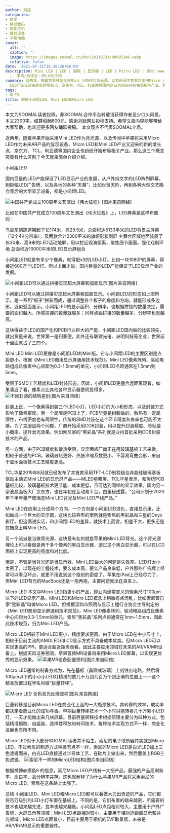 ```yaml
---
author: 刘延
categories:
- 技术
- 移动数码
- 智能手机
- 数码设备
- 平板电脑
cover:
  alt: ''
  caption: ''
  image: https://images.soomal.cc/doc/20210731/00095346.webp
  relative: false
date: '2021-07-31T16:38:26+08:00'
description: Mini LED | LCD | 面板 | 显示器 | LED | Micro LED | 源自：www.soomal.com | 版权：原创
  |  平均/总评分：09.09/209
summary: 近两年，随着苹果开始采用Mini LED作为背光源，以及传闻中苹果将采用Micro LED作为未来AR产品的显示设备，Micro LED和Mini
  LED产业又迎来的新的增长点，京东方、TCL、利亚德等国内企业也纷纷开始布局相关产业。那么这三个概念究竟有什么区别？今天就来简单介绍介绍
tags:
- OLED
title: 聊聊小间距LED、Mini LED和Micro LED
---
```


本文为SOOMAL读者投稿，非SOOMAL合作平台转载请获得作者至少口头同意。本文2300字，结算稿酬600元，感谢刘延网友投稿支持。希望文章内容能够带给大家帮助，也欢迎更多网友踊跃投稿。 本文观点不代表SOOMAL立场。



近两年，随着苹果开始采用Mini LED作为背光源，以及传闻中苹果将采用Micro LED作为未来AR产品的显示设备，Micro LED和Mini LED产业又迎来的新的增长点，京东方、TCL、利亚德等国内企业也纷纷开始布局相关产业。那么这三个概念究竟有什么区别？今天就来简单介绍介绍。



小间距LED



国内巨量的LED产能保证了LED显示产业的发展，从户外纯文字的LED阵列屏幕，到巨幅LED广告牌，以及各地的各种“天幕”，比如世贸天阶，再到各种大型文艺晚会背后的大型显示设备，都是小间距LED。



![中国共产党成立100周年文艺演出《伟大征程》[图片来自网络]](https://images.soomal.cc/doc/20210731/00095340.webp)

比如在中国共产党成立100周年文艺演出《伟大征程》上，LED屏幕是这样布置的：

鸟巢东侧跑道架起了长174米，高29.5米，总面积达5133平米的LED背景主屏幕（12个4K分辨率），及两款合计2300平米的旗帜形状侧屏
主舞台区域地面装置了长30米、高9米的LED活动地屏，用以拉近观演距离，聚焦细节画面，强化戏剧环境
总面积近10000平米的LED显示屏组合



小间距LED就是有多少个像素，就得配x3的LED小灯。比如一块1080P的屏幕，得接近600万个LED灯。所以上面才说，国内巨量的LED产能保证了LED显示产业的发展。



![小间距LED可以通过拼接实现超大屏幕和弧面显示[图片来自网络]](https://images.soomal.cc/doc/20210731/00095341.webp)



小间距LED可以通过拼接实现超大屏幕和弧面显示。小间距LED的形态如上图所示，是一系列“板子”拼装而成，通过调整各个板子的角度和方向，就能形成多边形，近似弧面显示。小间距LED的显示面积、分辨率，也根据拼接的数量决定，需要的面积越大，所需拼接的数量就越多；同样点距拼接的数量越多，分辨率也就越高。

这块得益于LED的国产化和PCB行业巨大的产能，小间距LED国内做的比较领先，就出货量来说，世界第一是利亚德，此外还有联建光电、洲明科技等企业，世界前十里面就占了三四个。


Mini LED
Mini LED更像是小间距LED的Mini版。它与小间距LED的主要区别是点距更小。根据《Mini LED商用显示屏通用技术规范》，Mini LED像素阵列、驱动电路组成且像素中心间距为0.3-1.5mm的单元，小间距LED点距通常在1.5mm到5mm。

受限于SMD工艺精度和LED封装形态，因此，小间距LED更适合远距离观看，如果凑近了看，像素点比其他各种显示器要明显得多。
![不同封装的结构差别[图片来自网络]](https://images.soomal.cc/doc/20210731/00095342.webp)




封装上说，一个像素得封装三个LED小灯，LED小灯的大小和形态，以及封装方式影响了像素密度。另一个局限是PCB上了，PCB毕竟是树脂做的，散热有一定局限性，布线密度也有局限性，传统的SMD封装在这个环节精度和良率也可能不太够。为了克服这两个问题，厂商开始采用COB封装，用以提升封装精度、降低是小概率、提升发光效果。例如索尼家的“黑彩晶”系列就是业内首批采用COB封装技术的产品。

另一方面，由于PCB精度和散热受限，显示面板厂商正在用玻璃基板工艺来做，相较于普通的PCB，玻璃散热更好、热胀冷缩系数更小、不容易弯曲变形，来自于显示面板技术工艺精度更高。

TCL华星2019年8月就已经发布了其首款采用TFT-LCD制程结合非晶硅玻璃基板驱动主动式Mini LED的显示屏产品――MLED星曜屏。TCL华星表示，和传统PCB基板比较，玻璃基板技术更节能、成本更低，且可达到同样的显示效果。国内另一家液晶面板大厂京东方，也在年初在互动易平台，由董秘透露，“公司计划于2020年下半年量产玻璃基Mini LED背光及Mini LED产线产品。”

Mini LED在应用上分成两个方向，一个方向是小间距LED进化，直接显示用，比如做成一个巨大的显示器，这块比较典型的案例就是索尼的黑彩晶和三星的Onyx影厅。但这俩说实话，和小间距LED的差异，就技术上而言，相差不大，更多还是在概念上叫Mini LED。

另一个流派是当做背光源，这块最有名的就是苹果的Mini LED背光。这个背光源理论上可以看做是两千多个像素的黑白显示器，透过这个黑白显示器，可以在LCD面板上实现更高的亮度和对比度。

但是，不管是当背光还是当显示器，Mini LED最大的问题是失效率。LED灯太小太密了，以现在的工程技术，要么成本高，要么产品良率低，户外那些广告牌上经常可以看见坏点，就更不用说到这个级别的密度了。苹果在iPad上已经尽力了，但Mini LED背光的MacBook还是一拖再拖，主要问题就出在良率上。

Micro LED
本文中Micro LED指更小的产品，即业内通常定义的像素尺寸100μm以下的LED显示产品。Mini LED和Micro LED概念上稍微有点混乱，比如索尼管自家“黑彩晶”叫做Micro LED。但根据深圳市照明与显示工程行业协会主导制定的《Mini LED商用显示屏通用技术规范》，Mini LED像素阵列、驱动电路组成且像素中心间距为0.3-1.5mm的单元。索尼“黑彩晶”系列点距通常在1mm-1.5mm，因此此技术规范，归为Mini LED产品。

Micro LED相较于Mini LED更小，精度要求更高。由于Micro LED在中小尺寸上，相较于目前主流的AMOLED和LCD显示方式不具备成本优势。但Micro LED可以实现更高的PPI，更适合超近距离观看，因此主要应用领域在未来的AR/VR/MR设备上。根据天风证券预测，苹果首款MR设备将采用Micro LED屏幕，以实现更优秀的显示效果。
![苹果MR设备配置预判[图片来自网络]](https://images.soomal.cc/doc/20210731/00095343.webp)




Micro LED通常的制备方式为，先在基板（晶圆或玻璃）上刻蚀出电路，然后将100μm以下的小小小LED灯精准的放几十万到几百万个到正确的位置上――这个精准放置过程学名叫做“巨量转移”。

![Micro LED 全色发光处理流程[图片来自网络]](https://images.soomal.cc/doc/20210731/00095344.webp)




巨量转移是目前Micro LED在商业化上面的一大瓶颈技术。其转移的效率，成功率都决定着商业化的成功与否。早期巨量转移技术一个小时只能转移几十万颗小LED灯，一天才能做出来几块屏幕。目前巨量转移技术根据原理主要分为四种方式，包括精准抓取、自组装、选择性释放和转印技术，每种技术实现方式不一样，商业化进展也有所不同。

Micro LED对于大部分SOOMAL读者并不陌生，索尼的电子取景器其实就是Micro LED。不过索尼的制造方式稍微有点不一样，索尼的Micro LED是白光LED加上三色滤镜而来，白光LED直接通过半导体工艺，在硅片上做出来，然后覆盖上RGB三色滤镜。
![索尼不一样的MicroLED结构[图片来自网络]](https://images.soomal.cc/doc/20210731/00095345.webp)




根据微博@摸鱼8 的信息，索尼Micro LED产线有一大把产品，最强的产品高刷新率、高良率、高分辨率并存。这也就解释了为什么苹果MR产品将采用索尼的Micro LED，索尼在这条路上太强了。

总结
小间距LED、Mini LED和Micro LED都可以看做大力出奇迹的产品，它们都将百万级别的LED小灯布置在基板上，不同的是，它们布置的越来越密，所需要的技术也越来越先进，良率也越来越低。小间距LED点距相对较大，主要用于户外广告牌、大屏显示等领域；Mini LED点距相对较小，主要用于相对近距离显示和背光领域；Micro LED点距最小，目前主要用于相机的EVF取景器，未来是AR/VR/MR显示的重要器件。